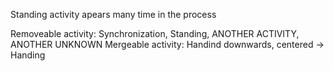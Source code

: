 



Standing activity apears many time in the process

Removeable activity: Synchronization, Standing, ANOTHER ACTIVITY, ANOTHER UNKNOWN
Mergeable activity: Handind downwards, centered -> Handing